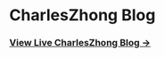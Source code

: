 CharlesZhong Blog
========

### [View Live CharlesZhong Blog &rarr;](https://CharlesZhong.github.io)